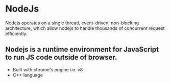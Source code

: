 # NodeJs
Nodejs operates on a single thread, event-driven, non-blocking architecture, which allow nodejs to handle thousands of concurrent request efficiently.

## Nodejs is a runtime environment for JavaScript to run JS code outside of browser.
- Built with chrome's engine i.e. v8
- C++ language
